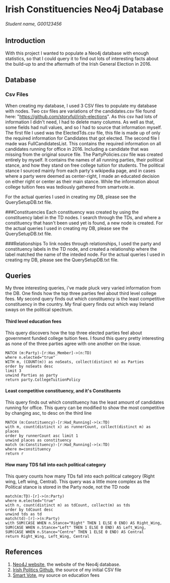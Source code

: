 # Irish Constituencies Neo4j Database
###### Student name, G00123456

## Introduction
With this project I wanted to populate a Neo4j database with enough statistics, so that I could query it to find out lots of interesting facts about the build-up to and the aftermath of the Irish General Election in 2016.

## Database
### Csv Files
When creating my database, I used 3 CSV files to populate my database with nodes. Two csv files are variations of the candidates.csv file found here: "https://github.com/storyful/irish-elections". As this csv had lots of information I didn't need, I had to delete many columns. As well as that, some fields had null values, and so I had to source that information myself. The first file I used was the ElectedTds.csv file, this file is made up of only the required information for Candidates that got elected. The second file I made was FullCandidatesList. This contains the required information on all candidates running for office in 2016. Including a candidate that was missing from the original source file. 
The PartyPolicies.csv file was created entirely by myself. It contains the names of all running parties, their political stance, and how they stand on free college tuition for students. The political stance I sourced mainly from each party's wikipedia page, and in cases where a party were deemed as center-right, I made an educated decision on either right or center as their main stance. While the information about college tuition fees was tediously gathered from smartvote.ie. 

For the actual queries I used in creating my DB, please see the QuerySetupDB.txt file. 

###Constituencies
Each constituency was created by using the constituency label in the TD nodes. I search through the TDs, and where a constituency that hasn't been used yet is found, a new node is created. 
For the actual queries I used in creating my DB, please see the QuerySetupDB.txt file. 

###Relationships
To link nodes through relationships, I used the party and constituency labels in the TD node, and created a relationship where the label matched the name of the inteded node. 
For the actual queries I used in creating my DB, please see the QuerySetupDB.txt file. 

## Queries
My three interesting queries, i've made pluck very varied information from the DB. One finds how the top three parties feel about third level college fees. My second query finds out which constituency is the least competitive constituency in the country. My final query finds out which way Ireland sways on the political spectrum. 

#### Third level education fees
This query discovers how the top three elected parties feel about government funded college tuition fees. 
I found this query pretty interesting as none of the three parties agree with one another on the issue. 
```cypher
MATCH (m:Party)-[r:Has_Member]->(n:TD) 
where n.elected="true"
WITH m, (COUNT(m)) as noSeats, collect(distinct m) as Parties
order by noSeats desc
limit 3
unwind Parties as party
return party.CollegeTuitionPolicy
```

#### Least competitive constituency, and it's Constituents
This query finds out which constituency has the least amount of candidates running for office. This query can be modified to show the most competitive by changing asc, to desc on the third line
```cypher
MATCH (m:Constituency)-[r:Had_Running]->(x:TD) 
with m, count(distinct x) as runnerCount, collect(distinct m) as places
order by runnerCount asc limit 1
unwind places as constituency
match (m:Constituency)-[r:Had_Running]->(x:TD) 	
where m=constituency
return r
```

#### How many TDS fall into each political category
This query counts how many TDs fall into each political category (Right wing, Left wing, Central).
This query was a little more complex as the Political stance is stored in the Party node, not the TD node
```cypher
match(m:TD)-[r]->(n:Party)
where m.elected="true"
with n, count(distinct m) as tdCount, collect(m) as tds
order by tdCount desc
unwind tds as td
match(td)-[r]->(n:Party)
with SUM(CASE WHEN n.Stance="Right" THEN 1 ELSE 0 END) AS Right_Wing,
SUM(CASE WHEN n.Stance="Left" THEN 1 ELSE 0 END) AS Left_Wing,
SUM(CASE WHEN n.Stance="Centre" THEN 1 ELSE 0 END) AS Central
return Right_Wing, Left_Wing, Central
```

## References
1. [Neo4J website](http://neo4j.com/), the website of the Neo4j database.
2. [Irish Politics Github](https://github.com/storyful/irish-elections), the source of my initial CSV file
3. [Smart Vote](http://www.smartvote.ie/), my source on education fees

